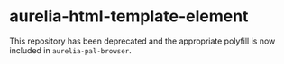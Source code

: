 # aurelia-html-template-element

This repository has been deprecated and the appropriate polyfill is now included in `aurelia-pal-browser`.

